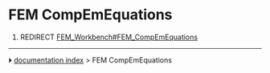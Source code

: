 # FEM CompEmEquations
1.  REDIRECT [FEM_Workbench#FEM_CompEmEquations](FEM_Workbench#FEM_CompEmEquations.md)



---
⏵ [documentation index](../README.md) > FEM CompEmEquations
